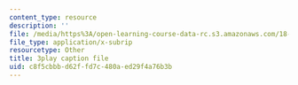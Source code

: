 ```yaml
---
content_type: resource
description: ''
file: /media/https%3A/open-learning-course-data-rc.s3.amazonaws.com/18-01sc-single-variable-calculus-fall-2010/c8f5cbbbd62ffd7c480aed29f4a76b3b_PNTnmH6jsRI.srt
file_type: application/x-subrip
resourcetype: Other
title: 3play caption file
uid: c8f5cbbb-d62f-fd7c-480a-ed29f4a76b3b
---
```

